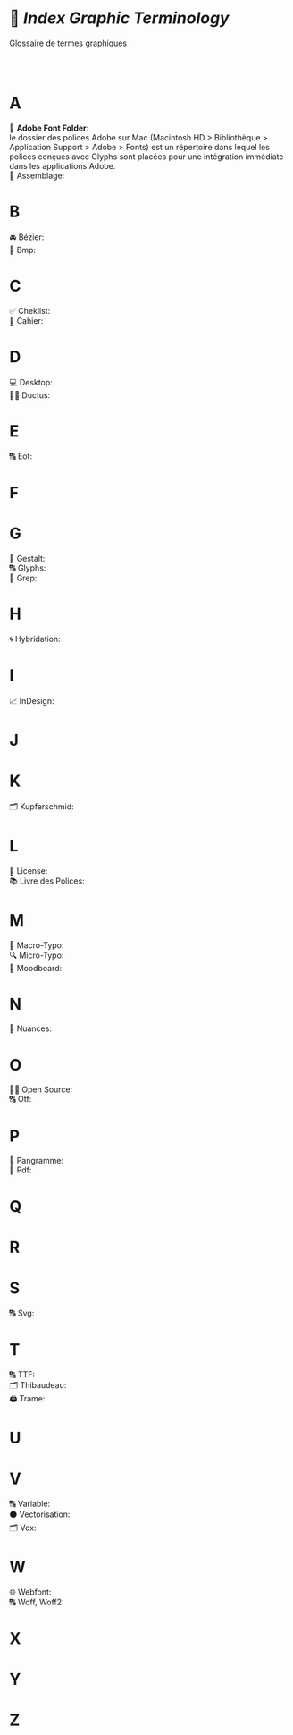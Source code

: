 # 🍥 *Index Graphic Terminology*
  Glossaire de termes graphiques
### &nbsp;
# A
  📁 **Adobe Font Folder**:  
  le dossier des polices Adobe sur Mac (Macintosh HD > Bibliothèque > Application Support > Adobe > Fonts) est un répertoire dans lequel les polices conçues avec Glyphs sont placées pour une intégration immédiate dans les applications Adobe.  
  🔗 Assemblage:  
# B
  🚘 Bézier:  
  🌅 Bmp:  
# C
  ✅ Cheklist:  
  📖 Cahier:  
# D
  💻 Desktop:  
  ✍🏻 Ductus:  
# E
  🔠 Eot:  
# F
# G
  🍭 Gestalt:  
  🔠 Glyphs:  
  🔄 Grep:  
# H
  🌀 Hybridation:  
# I
  📈 InDesign:  
# J
# K
  🗂️ Kupferschmid:  
# L
  📑 License:  
  📚 Livre des Polices:  
# M
  🔎 Macro-Typo:  
  🔍 Micro-Typo:  
  🔮 Moodboard:  
# N
  🎨 Nuances:  
# O
  🤲🏻 Open Source:  
  🔠 Otf:  
# P
  📝 Pangramme:  
  📄 Pdf:  
# Q
# R
# S
  🔠 Svg:  
# T
  🔠 TTF:  
  🗂️ Thibaudeau:  
  🖨️ Trame:  
# U
# V
  🔠 Variable:  
  ⚫️ Vectorisation:  
  🗂️ Vox:  
# W
  🌐 Webfont:  
  🔠 Woff, Woff2:  
# X
# Y
# Z
